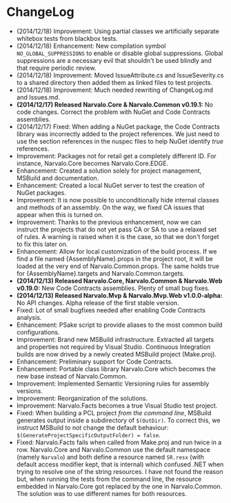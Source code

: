 ChangeLog
=========

- (2014/12/18) Improvement: Using partial classes we artificially separate
  whitebox tests from blackbox tests.
- (2014/12/18) Enhancement: New compilation symbol `NO_GLOBAL_SUPPRESSIONS`
  to enable or disable global suppressions. Global suppressions are a
  necessary evil that shouldn't be used blindly and that require periodic review.
- (2014/12/18) Improvement: Moved IssueAttribute.cs and IssueSeverity.cs to a
  shared directory then added them as linked files to test projects.
- (2014/12/18) Improvement: Much needed rewriting of ChangeLog.md and Issues.md.
- **(2014/12/17) Released Narvalo.Core & Narvalo.Common v0.19.1:**
  No code changes. Correct the problem with NuGet and Code Contracts assemblies.
- (2014/12/17) Fixed: When adding a NuGet package, the Code Contracts library
  was incorrectly added to the project references. We just need to use the
  section references in the nuspec files to help NuGet identify _true_ references.
- Improvement: Packages not for retail get a completely different ID.
  For instance, Narvalo.Core becomes Narvalo.Core.EDGE.
- Enhancement: Created a solution solely for project management, MSBuild and documentation.
- Enhancement: Created a local NuGet server to test the creation of NuGet packages.
- Improvement: It is now possible to unconditionally hide internal classes and
  methods of an assembly. On the way, we fixed CA issues that appear when this
  is turned on.
- Improvement: Thanks to the previous enhancement, now we can instruct the projects
  that do not yet pass CA or SA to use a relaxed set of rules. A warning is
  raised when it is the case, so that we don't forget to fix this later on.
- Enhancement: Allow for local customization of the build process. If we find a file
  named {AssemblyName}.props in the project root, it will be loaded at the very
  end of Narvalo.Common.props. The same holds true for {AssemblyName}.targets
  and Narvalo.Common.targets.
- **(2014/12/13) Released Narvalo.Core, Narvalo.Common & Narvalo.Web v0.19.0:**
  New Code Contracts assemblies. Plenty of small bug fixes.
- **(2014/12/13) Released Narvalo.Mvp & Narvalo.Mvp.Web v1.0.0-alpha:**
  No API changes. Alpha release of the first stable version.
- Fixed: Lot of small bugfixes needed after enabling Code Contracts analysis.
- Enhancement: PSake script to provide aliases to the most common build configurations.
- Improvement: Brand new MSBuild infrastructure. Extracted all targets and
  properties not required by Visual Studio. Continuous Integration builds are
  now drived by a newly created MSBuild project (Make.proj).
- Enhancement: Preliminary support for Code Contracts.
- Enhancement: Portable class library Narvalo.Core which becomes the new base
  instead of Narvalo.Common.
- Improvement: Implemented Semantic Versioning rules for assembly versions.
- Improvement: Reorganization of the solutions.
- Improvement: Narvalo.Facts becomes a true Visual Studio test project.
- Fixed: When building a PCL project _from the command line_, MSBuild generates
  output inside a subdirectory of `$(OutDir)`. To correct this, we instruct
  MSBuild to not change the default behaviour:
  `$(GenerateProjectSpecificOutputFolder) = false`.
- Fixed: Narvalo.Facts fails when called from Make.proj and run twice in a row.
  Narvalo.Core and Narvalo.Common use the default namespace (namely `Narvalo`)
  and both define a resource named `SR.resx` (with default access modifier kept,
  that is internal) which confused .NET when trying to resolve one of the string
  resources. I have not found the reason but, when running the tests
  from the command line, the resource embedded in Narvalo.Core got replaced
  by the one in Narvalo.Common. The solution was to use different names for
  both resources.
